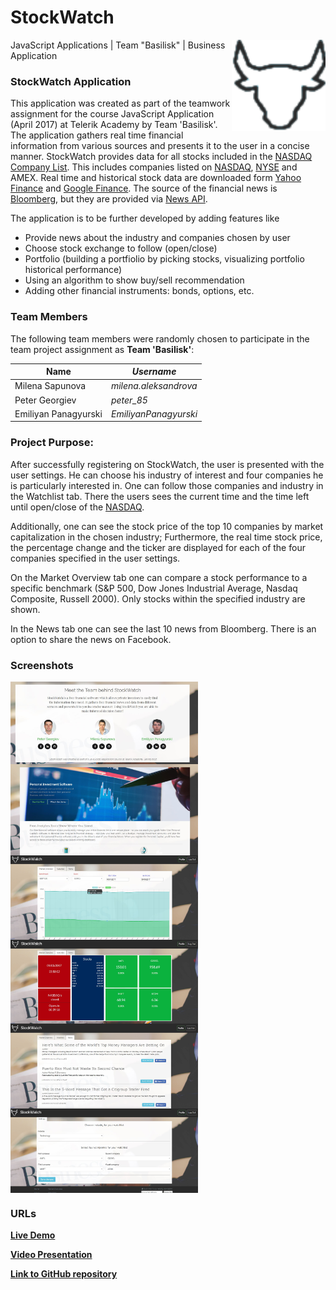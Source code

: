 # StockWatch
<img src="./resources/imgs/logo.png" width="150px" align="right">
JavaScript Applications | Team "Basilisk" | Business Application

### StockWatch Application
This application was created as part of the teamwork assignment for the course JavaScript Application (April 2017) at Telerik Academy by Team 'Basilisk'. The application gathers real time financial information from various sources and presents it to the user in a concise manner. StockWatch provides data for all stocks included in the [NASDAQ Company List](http://www.nasdaq.com/screening/company-list.aspx). This includes companies listed on [NASDAQ](http://www.nasdaq.com/), [NYSE](https://www.nyse.com/index) and AMEX. Real time and historical stock data are downloaded form [Yahoo Finance](https://finance.yahoo.com/) and [Google Finance](https://www.google.com/finance). The source of the financial news is [Bloomberg](https://www.bloomberg.com/), but they are provided via [News API](https://newsapi.org).

The application is to be further developed by adding features like 
* Provide news about the industry and companies chosen by user
* Choose stock exchange to follow (open/close)
* Portfolio (building a portfiolio by picking stocks, visualizing portfolio historical performance)
* Using an algorithm to show buy/sell recommendation
* Adding other financial instruments: bonds, options, etc.

### Team Members
The following team members were randomly chosen to participate in the team project assignment as **Team 'Basilisk'**:

| Name                     | *Username*              |
| -------------------------| ------------------------|
| Milena Sapunova          | *milena.aleksandrova*   |
| Peter Georgiev           | *peter_85*              |
| Emiliyan Panagyurski     | *EmiliyanPanagyurski*   |

### Project Purpose:
After successfully registering on StockWatch, the user is presented with the user settings. He can choose his industry of interest and four companies he is particularly interested in. One can follow those companies and industry in the Watchlist tab. There the users sees the current time and the time left until open/close of the [NASDAQ](http://www.nasdaq.com/).

Additionally, one can see the stock price of the top 10 companies by market capitalization in the chosen industry; Furthermore, the real time stock price, the percentage change and the ticker are displayed for each of the four companies specified in the user settings. 

On the Market Overview tab one can compare a stock performance to a specific benchmark (S&P 500, Dow Jones Industrial Average, Nasdaq Composite, Russell 2000). Only stocks within the specified industry are shown. 

In the News tab one can see the last 10 news from Bloomberg. There is an option to share the news on Facebook.


### Screenshots		   
<img align="center" width=300px src="resources/imgs/team.JPG">
<img align="center" width=300px src="resources/imgs/home.JPG"> 
<img align="center" width=300px src="resources/imgs/market-overview.JPG"">  
<img align="center" width=300px src="resources/imgs/watchlist.JPG"> 
<img align="center" width=300px src="resources/imgs/news.jpg"> 
<img align="center" width=300px src="resources/imgs/user-settings.JPG"> 
 
### URLs
[**Live Demo**](https://stock-watch-eab0d.firebaseapp.com/)

[**Video Presentation**](https://www.youtube.com/)

[**Link to GitHub repository**](https://github.com/TelerikTeamBasilisk/StockWatch)
